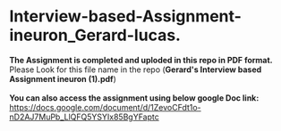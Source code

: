 # Interview-based-Assignment-ineuron_Gerard-lucas.
**The Assignment is completed and uploded in this repo in PDF format.**<br>
 Please Look for this file name in the repo (**Gerard's Interview based Assignment ineuron (1).pdf**)
  <br>
  <br>
  **You can also access the assignment using below google Doc link:**
<br>
https://docs.google.com/document/d/1ZevoCFdt1o-nD2AJ7MuPb_LlQFQ5YSYIx85BgYFaptc
  
